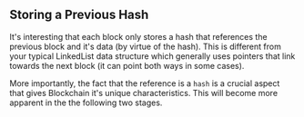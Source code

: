 ## Storing a Previous Hash

It's interesting that each block only stores a hash that references the previous block and it's data (by virtue of the hash). This is different from your typical LinkedList data structure which generally uses pointers that link towards the next block (it can point both ways in some cases). 

More importantly, the fact that the reference is a `hash` is a crucial aspect that gives Blockchain it's unique characteristics. This will become more apparent in the the following two stages.